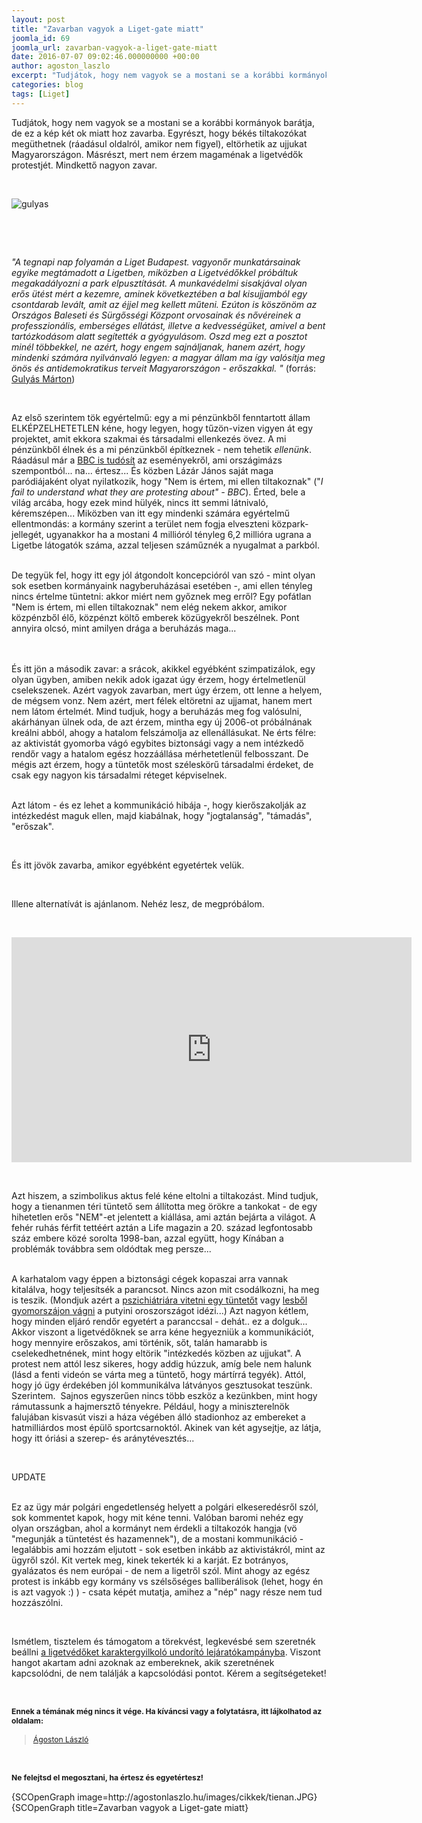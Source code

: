 ```yaml
---
layout: post
title: "Zavarban vagyok a Liget-gate miatt"
joomla_id: 69
joomla_url: zavarban-vagyok-a-liget-gate-miatt
date: 2016-07-07 09:02:46.000000000 +00:00
author: agoston_laszlo
excerpt: "Tudjátok, hogy nem vagyok se a mostani se a korábbi kormányok barátja, de ez a kép két ok miatt hoz zavarba. Egyrészt, hogy békés tiltakozókat megüthetnek (ráadásul oldalról, amikor nem figyel), eltörhetik az ujjukat Magyarországon. Másrészt, mert nem érzem magaménak a ligetvédők protestjét. Mindkettő nagyon zavar."
categories: blog
tags: [Liget]
---
```

<p>Tudjátok, hogy nem vagyok se a mostani se a korábbi kormányok barátja, de ez a kép két ok miatt hoz zavarba.&nbsp;Egyrészt, hogy békés tiltakozókat megüthetnek (ráadásul oldalról, amikor nem figyel), eltörhetik az ujjukat Magyarországon. Másrészt, mert nem érzem magaménak a ligetvédők protestjét. Mindkettő nagyon zavar.</p>
<p>&nbsp;</p>
<p><img src="http://agostonlaszlo.hu/images/cikkek/gulyas.jpg" alt="gulyas" /></p>
<p>&nbsp;</p>

<p>&nbsp;</p>
<p><em>"A tegnapi nap folyamán a Liget Budapest. vagyonőr munkatársainak egyike megtámadott a Ligetben, miközben a Ligetvédőkkel próbáltuk megakadályozni a park elpusztítását. A munkavédelmi sisakjával olyan erős ütést mért a kezemre, aminek következtében a bal kisujjamból egy csontdarab levált, amit az éjjel meg kellett műteni. Ezúton is köszönöm az Országos Baleseti és Sürgősségi Központ orvosainak és nővéreinek a professzionális, emberséges ellátást, illetve a kedvességüket, amivel a bent tartózkodásom alatt segítették a gyógyulásom. Oszd meg ezt a posztot minél többekkel, ne azért, hogy engem sajnáljanak, hanem azért, hogy mindenki számára nyilvánvaló legyen: a magyar állam ma így valósítja meg önös és antidemokratikus terveit Magyarországon - erőszakkal. "</em> (forrás: <a href="https://www.facebook.com/slejmpolitika/posts/1635619293432641" target="_blank">Gulyás Márton</a>)</p>
<p>&nbsp;</p>
<p>Az első szerintem tök egyértelmű: egy a mi pénzünkből fenntartott állam ELKÉPZELHETETLEN kéne, hogy legyen, hogy tűzön-vizen vigyen át egy projektet, amit ekkora szakmai és társadalmi ellenkezés övez. A mi pénzünkből élnek és a mi pénzünkből építkeznek - nem tehetik <em>ellenünk</em>. Ráadásul már a <a href="http://24.hu/belfold/2016/07/06/a-bbc-is-beszamolt-arrol-hogy-rendorok-raktak-ki-a-ligetvedoket/" target="_blank">BBC is tudósít</a> az eseményekről, ami országimázs szempontból... na... értesz... És közben Lázár János saját maga paródiájaként olyat nyilatkozik, hogy "Nem is értem, mi ellen tiltakoznak" ("<em>I fail to understand what they are protesting about" - BBC</em>). Érted, bele a világ arcába, hogy ezek mind hülyék, nincs itt semmi látnivaló, kéremszépen... Miközben van itt egy mindenki számára egyértelmű ellentmondás: a kormány szerint a terület nem fogja elveszteni közpark-jellegét, ugyanakkor ha&nbsp;a mostani 4 millióról tényleg 6,2 millióra ugrana a Ligetbe látogatók száma, azzal teljesen száműznék a nyugalmat a parkból.&nbsp;<br /><br /></p>
<p>De tegyük fel, hogy itt egy jól átgondolt koncepcióról van szó - mint olyan sok esetben kormányaink nagyberuházásai esetében -, ami ellen tényleg nincs értelme tüntetni: akkor miért nem győznek meg erről? Egy pofátlan "Nem is értem, mi ellen tiltakoznak" nem elég nekem akkor, amikor közpénzből élő, közpénzt költő emberek közügyekről beszélnek. Pont annyira olcsó, mint amilyen drága a beruházás maga...&nbsp;<br /><br /><br /></p>
<p>És itt jön a második zavar: a srácok, akikkel egyébként szimpatizálok, egy olyan ügyben, amiben nekik adok igazat úgy érzem, hogy értelmetlenül cselekszenek. Azért vagyok zavarban, mert úgy érzem, ott lenne a helyem, de mégsem vonz. Nem azért, mert félek eltöretni az ujjamat, hanem mert nem látom értelmét. Mind tudjuk, hogy a beruházás meg fog valósulni, akárhányan ülnek oda, de azt érzem, mintha egy új 2006-ot próbálnának kreálni abból, ahogy a hatalom felszámolja az ellenállásukat. Ne érts félre: az aktivistát gyomorba vágó egybites biztonsági vagy a nem intézkedő rendőr vagy a hatalom egész hozzáállása mérhetetlenül felbosszant. De mégis azt érzem, hogy a tüntetők most széleskörű társadalmi érdeket, de csak egy nagyon kis társadalmi réteget&nbsp;képviselnek.<br /><br /></p>
<p>Azt látom - és ez lehet a kommunikáció hibája -, hogy kierőszakolják az intézkedést maguk ellen, majd kiabálnak, hogy "jogtalanság", "támadás", "erőszak".</p>
<p>&nbsp;</p>
<p>És itt jövök zavarba, amikor egyébként egyetértek velük.</p>
<p>&nbsp;</p>
<p>Illene alternatívát is ajánlanom. Nehéz lesz, de megpróbálom.</p>
<p>&nbsp;</p>
<p><iframe src="https://www.youtube.com/embed/9-nXT8lSnPQ" frameborder="0" width="640" height="360" allowfullscreen="allowfullscreen"></iframe></p>
<p>&nbsp;</p>
<p>Azt hiszem, a szimbolikus aktus felé kéne eltolni a tiltakozást. Mind tudjuk, hogy a tienanmen téri tüntető sem állította meg örökre a tankokat - de egy hihetetlen erős "NEM"-et jelentett a kiállása, ami aztán bejárta a világot. A fehér ruhás férfit tettéért aztán a Life magazin&nbsp;a 20. század legfontosabb száz embere közé sorolta 1998-ban, azzal együtt, hogy Kínában a problémák továbbra sem oldódtak meg persze...<br /><br /></p>
<p>A karhatalom vagy éppen a biztonsági cégek kopaszai arra vannak kitalálva, hogy teljesítsék a parancsot. Nincs azon mit csodálkozni, ha meg is teszik. (Mondjuk azért a <a href="http://24.hu/belfold/2016/06/29/ligetvedo-folyamatosan-osztottak-hogy-vegem-van-honapokra-kivonnak-a-forgalombol/" target="_blank">pszichiátriára vitetni egy tüntetőt</a> vagy <a href="https://www.facebook.com/magyarinfo/videos/10154219976238467/" target="_blank">lesből gyomorszájon vágni</a>&nbsp;a putyini oroszországot idézi...) Azt nagyon kétlem, hogy minden eljáró rendőr egyetért a paranccsal - dehát.. ez a dolguk... Akkor viszont a ligetvédőknek se arra kéne hegyezniük a kommunikációt, hogy mennyire erőszakos, ami történik, sőt, talán hamarabb is cselekedhetnének, mint hogy eltörik "intézkedés közben az ujjukat". A protest nem attól lesz sikeres, hogy addig húzzuk, amíg bele nem halunk (lásd a fenti videón se várta meg a tüntető, hogy mártírrá tegyék). Attól, hogy jó ügy érdekében jól kommunikálva látványos gesztusokat teszünk. Szerintem. &nbsp;Sajnos egyszerűen nincs több eszköz a kezünkben, mint hogy rámutassunk a hajmersztő tényekre. Például, hogy a miniszterelnök falujában kisvasút viszi a háza végében álló stadionhoz az embereket a hatmilliárdos most épülő sportcsarnoktól. Akinek van két agysejtje, az látja, hogy itt óriási a szerep- és aránytévesztés...</p>
<p>&nbsp;</p>
<p>UPDATE<br /><br /></p>
<p>Ez az ügy már polgári engedetlenség helyett a polgári elkeseredésről szól, sok kommentet kapok, hogy mit kéne tenni. Valóban baromi nehéz egy olyan országban, ahol a kormányt nem érdekli a tiltakozók hangja (vö "megunják a tüntetést és hazamennek"), de a mostani kommunikáció - legalábbis ami hozzám eljutott - sok esetben inkább az aktivistákról, mint az ügyről szól. Kit vertek meg, kinek tekerték ki a karját. Ez botrányos, gyalázatos és nem európai - de nem a ligetről szól. Mint ahogy az egész protest is inkább egy kormány vs szélsőséges balliberálisok (lehet, hogy én is azt vagyok :) ) - csata képét mutatja, amihez a "nép" nagy része nem tud hozzászólni.</p>
<p>&nbsp;</p>
<p>Ismétlem, tisztelem és támogatom a törekvést, legkevésbé sem szeretnék beállni <a href="http://pestisracok.hu/drogtanyat-hagytak-maguk-utan-ligetvedok/" target="_blank">a ligetvédőket karaktergyilkoló undorító lejáratókampányba</a>. Viszont hangot akartam adni azoknak az embereknek, akik szeretnének kapcsolódni, de nem találják a kapcsolódási pontot. Kérem a segítségeteket!</p>
<p>&nbsp;</p>
<p><strong style="font-size: 12.16px; line-height: 15.808px;">Ennek a témának még nincs it vége. Ha kíváncsi vagy a folytatásra, itt lájkolhatod az oldalam:</strong></p>
<div class="fb-page" style="font-size: 12.16px; line-height: 15.808px;" data-href="https://www.facebook.com/agostonlaszloartist" data-width="250" data-height="100" data-small-header="false" data-adapt-container-width="false" data-hide-cover="true" data-show-facepile="false">
<div class="fb-xfbml-parse-ignore">
<blockquote cite="https://www.facebook.com/agostonlaszloartist"><a href="https://www.facebook.com/agostonlaszloartist">Ágoston László</a></blockquote>
</div>
</div>
<p>&nbsp;</p>
<p style="font-size: 12.16px; line-height: 15.808px;"><strong>Ne felejtsd el megosztani, ha értesz és egyetértesz!</strong></p>
<p>{SCOpenGraph image=http://agostonlaszlo.hu/images/cikkek/tienan.JPG} {SCOpenGraph title=Zavarban vagyok a Liget-gate miatt}</p>
<p>&nbsp;</p>
